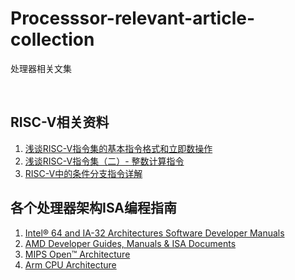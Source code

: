 # Processsor-relevant-article-collection
处理器相关文集

<br />

## RISC-V相关资料

1. [浅谈RISC-V指令集的基本指令格式和立即数操作](https://www.toutiao.com/i6731643373674824204/?group_id=6731643373674824204)
1. [浅谈RISC-V指令集（二）- 整数计算指令](https://www.toutiao.com/i6734682667268178435/)
1. [RISC-V中的条件分支指令详解](https://www.toutiao.com/a6736736394133111304/)


## 各个处理器架构ISA编程指南

1. [Intel® 64 and IA-32 Architectures Software Developer Manuals](https://software.intel.com/en-us/articles/intel-sdm)
1. [AMD Developer Guides, Manuals & ISA Documents](https://developer.amd.com/resources/developer-guides-manuals/)
1. [MIPS Open™ Architecture](https://www.mipsopen.com/components-category/mips-open-architecture/)
1. [Arm CPU Architecture](https://developer.arm.com/architectures/cpu-architecture)
